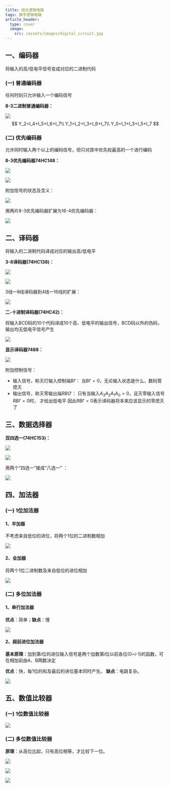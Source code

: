 ```yaml
---
title: 组合逻辑电路
tags: 数字逻辑电路
article_header:
  type: cover
  image:
    src: /assets/images/digital_circuit.jpg
---
```


<!--more-->

## 一、编码器

将输入的高/低电平信号变成对应的二进制代码  

### (一) 普通编码器

任何时刻只允许输入一个编码信号  

**8-3二进制普通编码器：**

![](/assets/images/digital_circuit/combination/1.png)
$$
Y_2=I_4+I_5+I_6+I_7\\
Y_1=I_2+I_3+I_6+I_7\\
Y_0=I_1+I_3+I_5+I_7
$$

### (二) 优先编码器

允许同时输入两个以上的编码信号，但只对其中优先权最高的一个进行编码

**8-3优先编码器74HC148：**  

![](/assets/images/digital_circuit/combination/2.png)

![](/assets/images/digital_circuit/combination/3.png)

附加信号的状态及含义：

![](/assets/images/digital_circuit/combination/4.png)

用两片8-3优先编码器扩展为16-4优先编码器：

![](/assets/images/digital_circuit/combination/5.png)

## 二、译码器

将输入的二进制代码译成对应的输出高/低电平  

**3-8译码器(74HC138)：**

![](/assets/images/digital_circuit/combination/6.png)

![](/assets/images/digital_circuit/combination/7.png)

3线—8线译码器到4线—16线的扩展：

![](/assets/images/digital_circuit/combination/8.png)

**二-十进制译码器(74HC42)：**

将输入BCD码的10个代码译成10个高、低电平的输出信号，BCD码以外的伪码，输出均无低电平信号产生  

![](/assets/images/digital_circuit/combination/9.png)

**显示译码器7488：**

![](/assets/images/digital_circuit/combination/10.png)

附加控制信号：

* 输入信号，称灭灯输入控制端$BI'$：
  当$BI'=0$，无论输入状态是什么，数码管熄灭  
* 输出信号，称灭零输出端$RBO'$：
  只有当输入$A_3A_2A_1A_0=0$，且灭零输入信号$RBI'=0$时，
  才给出低电平
  因此$RBI'=0$表示译码器将本来应该显示的零熄灭了

## 三、数据选择器

**双四选一(74HC153)：**

![](/assets/images/digital_circuit/combination/11.png)

![](/assets/images/digital_circuit/combination/12.png)

用两个“四选一”接成“八选一”  ：

![](/assets/images/digital_circuit/combination/13.png)

## 四、加法器

### (一) 1位加法器

#### 1、半加器

不考虑来自低位的进位，将两个1位的二进制数相加  

 ![](/assets/images/digital_circuit/combination/14.png) 

#### 2、全加器

将两个1位二进制数及来自低位的进位相加  

 ![](/assets/images/digital_circuit/combination/15.png) 

### (二) 多位加法器

#### 1、串行加法器

  **优点**：简单；**缺点**：慢  

 ![](/assets/images/digital_circuit/combination/16.png) 

#### 2、超前进位加法器

**基本原理**：加到第$i$位的进位输入信号是两个加数第$i$位以前各位(0~$i$-1)的函数，可在相加前由A、B两数决定

**优点**：快，每1位的和及最后的进位基本同时产生。
**缺点**：电路复杂。

![](/assets/images/digital_circuit/combination/17.png) 

## 五、数值比较器

### (一) 1位数值比较器

![](/assets/images/digital_circuit/combination/18.png) 

### (二) 多位数值比较器

**原理**：从高位比起，只有高位相等，才比较下一位。  

![](/assets/images/digital_circuit/combination/19.png) 

![](/assets/images/digital_circuit/combination/20.png) 

![](/assets/images/digital_circuit/combination/21.png) 